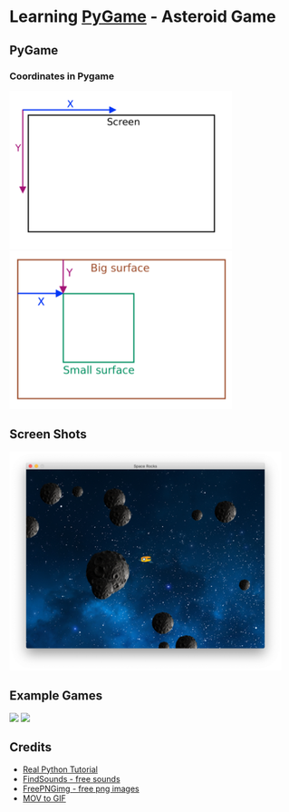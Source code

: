 # Learning [PyGame](https://www.pygame.org/news) - Asteroid Game

## PyGame

### Coordinates in Pygame

![](static/coordinates.png)
![](static/coordinates2.png)

## Screen Shots

<img src="static/ScreenShot1.png" alt="drawing" width="480"/>
<!-- ![](static/ScreenShot1.png) -->

## Example Games

![](static/game1.gif)
![](static/game2.gif)

## Credits

- [Real Python Tutorial](https://realpython.com/asteroids-game-python/)
- [FindSounds - free sounds](https://www.findsounds.com/ISAPI/search.dll?keywords=laser)
- [FreePNGimg - free png images](https://freepngimg.com/)
- [MOV to GIF](https://cloudconvert.com/mov-to-gif)







